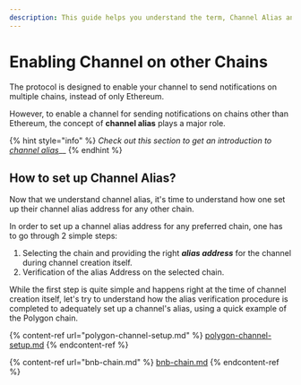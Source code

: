 ```yaml
---
description: This guide helps you understand the term, Channel Alias and its significance
---
```


# Enabling Channel on other Chains

The protocol is designed to enable your channel to send notifications on multiple chains, instead of only Ethereum.

However, to enable a channel for sending notifications on chains other than Ethereum, the concept of **channel alias** plays a major role.

{% hint style="info" %}
_Check out this section to get an introduction to_ [_channel alias_](../../../concepts/create-your-notif-channel/what-is-a-channel-alias.md)__
{% endhint %}

## How to set up Channel Alias?

Now that we understand channel alias, it's time to understand how one set up their channel alias address for any other chain.

In order to set up a channel alias address for any preferred chain, one has to go through 2 simple steps:

1. Selecting the chain and providing the right _**alias address**_ for the channel during channel creation itself.
2. Verification of the alias Address on the selected chain.

While the first step is quite simple and happens right at the time of channel creation itself, let's try to understand how the alias verification procedure is completed to adequately set up a channel's alias, using a quick example of the Polygon chain.

{% content-ref url="polygon-channel-setup.md" %}
[polygon-channel-setup.md](polygon-channel-setup.md)
{% endcontent-ref %}

{% content-ref url="bnb-chain.md" %}
[bnb-chain.md](bnb-chain.md)
{% endcontent-ref %}
